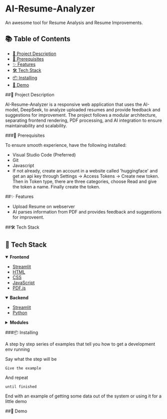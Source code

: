 # AI-Resume-Analyzer

An awesome tool for Resume Analysis and Resume Improvements. 

## 📚 Table of Contents

- [📘 Project Description](#project-description)
- [🧰 Prerequisites](#prerequisites)
- [✨ Features](#features)
- [🛠️ Tech Stack](#tech-stack)
- [📦 Installing](#installing)
- [🎥 Demo](#demo)

##📘 Project Description

AI-Resume-Analyzer is a responsive web application that uses the AI-model, DeepSeek, to analyze uploaded resumes and provide feedback and suggestions for improvement. 
The project follows a modular architecture, separating frontend rendering, PDF processing, and AI integration to ensure maintainability and scalability.

###🧰 Prerequisites

To ensure smooth experience, have the following installed: 

- Visual Studio Code (Preferred)
- Git
- Javascript
- If not already, create an account in a website called 'huggingface' and get an api key through Settings -> Access Tokens -> Create new token.
  Then in Token type, there are three categories, choose Read and give the token a name. Finally create the token.
  


##✨ Features

* Upload Resume on webserver
* AI parses information from PDF and provides feedback and suggestions for improveent. 

##🛠️ Tech Stack

## 🧰 Tech Stack

<details open>
  <summary><strong>Frontend</strong></summary>

  - <a href="https://streamlit.io/">Streamlit</a>  
  - <a href="https://developer.mozilla.org/en-US/docs/Web/HTML">HTML</a>  
  - <a href="https://developer.mozilla.org/en-US/docs/Web/CSS">CSS</a>  
  - <a href="https://developer.mozilla.org/en-US/docs/Web/JavaScript">JavaScript</a>  
  - <a href="https://mozilla.github.io/pdf.js/">PDF.js</a>  
</details>

<details open>
  <summary><strong>Backend</strong></summary>

  - <a href="https://streamlit.io/">Streamlit</a>  
  - <a href="https://www.python.org/">Python</a>  
</details>

<details>
  <summary><strong>Modules</strong></summary>

  - <a href="https://pypi.org/project/pandas/">pandas</a>  
  - <a href="https://pypi.org/project/pyresparser/">pyresparser</a>  
  - <a href="https://pypi.org/project/pdfminer3/">pdfminer3</a>  
  - <a href="https://www.npmjs.com/package/pdfreader">pdfreader</a>  
  - <a href="https://plotly.com/python/">Plotly</a>  
  - <a href="https://www.nltk.org/">NLTK</a>  
</details>


###📦 Installing

A step by step series of examples that tell you how to get a development env running

Say what the step will be

```
Give the example
```

And repeat

```
until finished
```

End with an example of getting some data out of the system or using it for a little demo

##🎥 Demo





